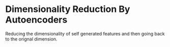 # Dimensionality Reduction By Autoencoders
Reducing the dimensionality of self generated features and then going back to the orignal dimension.
